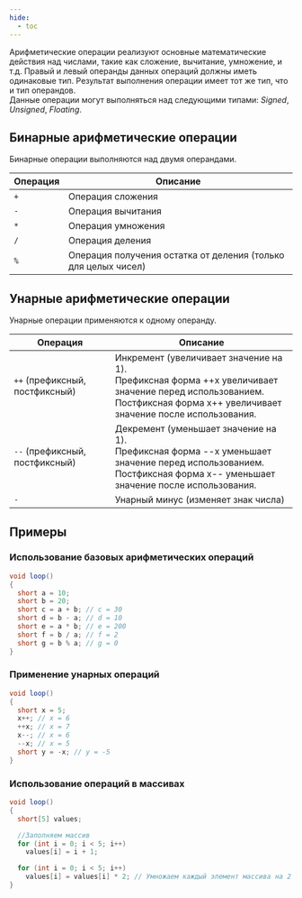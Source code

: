 ```yaml
---
hide:
  - toc
---
```

Арифметические операции реализуют основные математические действия над числами, такие как сложение, вычитание, умножение, и т.д. Правый и левый операнды данных операций должны иметь одинаковые тип. Результат выполнения операции имеет тот же тип, что и тип операндов.  
Данные операции могут выполняться над следующими типами: *Signed*, *Unsigned*, *Floating*.  

## Бинарные aрифметические операции
Бинарные операции выполняются над двумя операндами.

| Операция | Описание                                                       |
|----------|----------------------------------------------------------------|
| `+`      | Операция сложения                                              |
| `-`      | Операция вычитания                                             |
| `*`      | Операция умножения                                             |
| `/`      | Операция деления                                               |
| `%`      | Операция получения остатка от деления (только для целых чисел) |

## Унарные aрифметические операции
Унарные операции применяются к одному операнду.

| Операция |	Описание                                                    |
|----------|----------------------------------------------------------------|
| `++` (префиксный, постфиксный)	| Инкремент (увеличивает значение на 1). <br>Префиксная форма ++x увеличивает значение перед использованием. <br>Постфиксная форма x++ увеличивает значение после использования. |
| `--` (префиксный, постфиксный)	| Декремент (уменьшает значение на 1). <br>Префиксная форма --x уменьшает значение перед использованием. <br>Постфиксная форма x-- уменьшает значение после использования. |
| `-` | Унарный минус (изменяет знак числа) |

## Примеры
### Использование базовых арифметических операций

```cs
void loop()
{
  short a = 10;
  short b = 20;
  short c = a + b; // c = 30
  short d = b - a; // d = 10
  short e = a * b; // e = 200
  short f = b / a; // f = 2
  short g = b % a; // g = 0
}
```

### Применение унарных операций
```cs
void loop()
{
  short x = 5;
  x++; // x = 6
  ++x; // x = 7
  x--; // x = 6
  --x; // x = 5
  short y = -x; // y = -5
}
```
### Использование операций в массивах
```cs
void loop()
{
  short[5] values;

  //Заполняем массив
  for (int i = 0; i < 5; i++)
    values[i] = i + 1;

  for (int i = 0; i < 5; i++)
    values[i] = values[i] * 2; // Умножаем каждый элемент массива на 2
}
```
